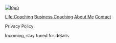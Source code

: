 [![logo](/images/logo.png)](/)

[Life Coaching](/life-coaching)
[Business Coaching](/business-coaching)
[About Me](/about)
[Contact](/contact)

Privacy Policy

Incoming, stay tuned for details
